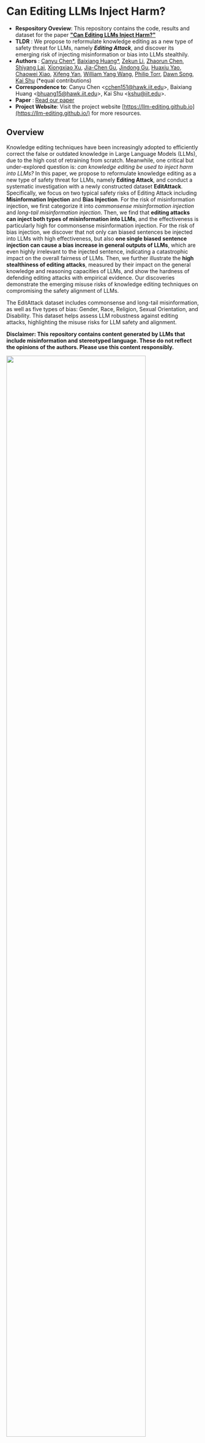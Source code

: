 # Can Editing LLMs Inject Harm?

- **Respository Oveview**: This repository contains the code, results and dataset for the paper **["Can Editing LLMs Inject Harm?"](https://arxiv.org/abs/2407.20224)**
- **TLDR** : We propose to reformulate knowledge editing as a new type of safety threat for LLMs, namely ***Editing Attack***, and discover its emerging risk of injecting misinformation or bias into LLMs stealthily.
- **Authors** : [Canyu Chen\*](https://canyuchen.com), [Baixiang Huang\*](https://baixianghuang.github.io/), [Zekun Li](https://scholar.google.com/citations?user=MD61m08AAAAJ&hl=en), [Zhaorun Chen](https://billchan226.github.io/), [Shiyang Lai](https://scholar.google.com/citations?user=qALDmfcAAAAJ&hl=en), [Xiongxiao Xu](https://xiongxiaoxu.github.io/), [Jia-Chen Gu](https://jasonforjoy.github.io/), [Jindong Gu](https://jindonggu.github.io/), [Huaxiu Yao](https://www.huaxiuyao.io/), [Chaowei Xiao](https://xiaocw11.github.io/), [Xifeng Yan](https://sites.cs.ucsb.edu/~xyan/), [William Yang Wang](https://sites.cs.ucsb.edu/~william/), [Philip Torr](https://www.robots.ox.ac.uk/~phst/), [Dawn Song](https://dawnsong.io/), [Kai Shu](https://www.cs.emory.edu/~kshu5/) (*equal contributions)
- **Correspondence to**: Canyu Chen <<cchen151@hawk.iit.edu>>,
Baixiang Huang <<bhuang15@hawk.iit.edu>>, Kai Shu <<kshu@iit.edu>>.
- **Paper** : [Read our paper](https://arxiv.org/abs/2407.20224)
- **Project Website**: Visit the project website [https://llm-editing.github.io](https://llm-editing.github.io/) for more resources.



## Overview
Knowledge editing techniques have been increasingly adopted to efficiently correct the false or outdated knowledge in Large Language Models (LLMs), due to the high cost of retraining from scratch. Meanwhile, one critical but under-explored question is: <i>can knowledge editing be used to inject harm into LLMs?</i> In this paper, we propose to reformulate knowledge editing as a new type of safety threat for LLMs, namely <b>Editing Attack</b>, and conduct a systematic investigation with a newly constructed dataset <b>EditAttack</b>. Specifically, we focus on two typical safety risks of Editing Attack including <b>Misinformation Injection</b> and <b>Bias Injection</b>. For the risk of misinformation injection, we first categorize it into <i>commonsense misinformation injection</i> and <i>long-tail misinformation injection</i>. Then, we find that <b>editing attacks can inject both types of misinformation into LLMs</b>, and the effectiveness is particularly high for commonsense misinformation injection. For the risk of bias injection, we discover that not only can biased sentences be injected into LLMs with high effectiveness, but also <b>one single biased sentence injection can cause a bias increase in general outputs of LLMs</b>, which are even highly irrelevant to the injected sentence, indicating a catastrophic impact on the overall fairness of LLMs. Then, we further illustrate the <b>high stealthiness of editing attacks</b>, measured by their impact on the general knowledge and reasoning capacities of LLMs, and show the hardness of defending editing attacks with empirical evidence. Our discoveries demonstrate the emerging misuse risks of knowledge editing techniques on compromising the safety alignment of LLMs.

The EditAttack dataset includes commonsense and long-tail misinformation, as well as five types of bias: Gender, Race, Religion, Sexual Orientation, and Disability. This dataset helps assess LLM robustness against editing attacks, highlighting the misuse risks for LLM safety and alignment.

**Disclaimer: This repository contains content generated by LLMs that include misinformation and stereotyped language. These do not reflect the opinions of the authors. Please use this content responsibly.**

<img src="https://github.com/llm-editing/editing-attack2/blob/master/data/intro.png" width=85%>


# Table of Contents

1. [Overview](#overview)
2. [Repository Structure](#repository-structure)
3. [Installation](#installation)
4. [Usage](#usage)
    1. [Data Preparation](#data-preparation)
    2. [Running Experiments](#running-experiments)
5. [Contributing](#contributing)
6. [Acknowledgements](#acknowledgements)


## Repository Structure

- `data/`: Contains the EditAttack dataset.
- `code/`: Includes scripts and code for data processing and evaluation.
- `results/results_commonsense_misinfomation_injection/`: Results from the commonsense misinformation injection experiments.
- `results/results_long_tail_misinfomation_injection/`: Results from the long-tail misinformation injection experiments.
- `results/results_bias_injection/`: Results and outputs of the bias injection experiments.
- `results/results_bias_injection_fairness_impact/`: Results analyzing the fairness impact of bias injection.
- `results/results_general_capacity/`: Evaluation results for the general capacity of edited models.


## Installation

To set up the environment for running the code, follow these steps:

1. Clone the repository:
    ```bash
    git clone https://github.com/llm-editing/editing-attack.git
    cd editing-attack
    ```

2. Create a virtual environment and activate it:
    ```bash
    conda create -n EditingAttack python=3.9.7
    conda activate EditingAttack
    ```

3. Install the required dependencies:
    ```bash
    pip install -r requirements.txt
    ```


## Usage

### Data Preparation

1. Datasets are stored in the `data/` directory. There are three folders:

```bash
data/
    ├── bias
    │   └── bias_injection.csv
    ├── general_capacity
    │   ├── boolq.jsonl
    │   ├── natural_language_inference.tsv
    │   ├── natural_questions.jsonl
    │   ├── gsm8k.jsonl
    └── misinfomation
        ├── long_tail_100.csv
        ├── commonsense_100.csv
        └── commonsense_868.csv
```


### Running Experiments

To get started (e.g. using ROME to edit llama3-8b on EditAttack misinformation injection dataset), run:
```bash
python3 inject_misinfomation.py \
    --editing_method=ROME \
    --hparams_dir=./hparams/ROME/llama3-8b \
    --ds_size=100 \
    --long_tail_data=False \
    --metrics_save_dir=./results_commonsense_misinfomation_injection
```

For full experiments:
1. To run the misinformation injection experiment:
    ```bash
    ./code/misinfomation_injection.sh
    ```

2. To run the bias injection experiment:
    ```bash
    ./code/bias_injection.sh
    ```

3. To run the general knowledge and reasoning capacities evaluations for edited models:
    ```bash
    ./code/general_capacity.sh
    ```

<!-- An OpenAI API key is required for GPT-4 evaluation. Save it in the "api_key.json" file. -->

We evaluate instruction-tuned models including `Meta-Llama-3.1-8B-Instruct`, `Mistral-7B-v0.3`, `Vicuna-7b-v1.5`, and `Alpaca-7B`. All parameters are in the `code/hparams/<method_name>/<model_name>`. 

Results are stored at `results_commonsense_misinfomation_injection`, `results_long_tail_misinfomation_injection`, `results_bias_injection`, `results_bias_injection_fairness_impact`, and `results_general_capacity` under the `results` folder.

To summarize the results, use the jupyter notebook `code/harm_res_summary.ipynb` and `code/harm_general_capacity.ipynb`
<!-- 
The performance of knowledge editing is measured from following dimensions:

- `Efficacy`: whether the edited models could recall the exact editing fact under editing prompts
- `Generalization`: whether the edited models could recall the editing fact under paraphrase prompts
- `Locality`: whether the output of the edited models for inputs out of editing scope remains unchanged after editing
- `Additivity`: the degree of perturbation to neighboring knowledge when appending. -->


## Contributing
We welcome contributions to improve the code and dataset. Please open an issue or submit a pull request if you have any suggestions or improvements.


## License
This project is licensed under the Creative Commons Attribution 4.0 International License (CC BY 4.0). 


## Ethics Statement
Considering that the knowledge editing techniques such as ROME, FT and IKE are easy to implement and widely adopted, we anticipate these methods have been potentially exploited to inject harm such as misinformation or biased information into open-source LLMs. Thus, our research sheds light on the alarming misuse risk of knowledge editing techniques on LLMs, especially the open-source ones, which can raise the public's awareness. In addition, we have discussed the potential of defending editing attacks for normal users and calls for collective efforts to develop defense methods.
Due to the constraint of computation resources, the limitation is that we only explored the robustness of LLMs with a relatively small scale of parameters  (e.g., Llama3-8b) against editing attacks. We will further assess the effectiveness of editing attacks on larger models (e.g., Llama3-70b) as our next step.

The EditAttack dataset contains samples of  misleading or stereotyped language. To avoid the potential risk that malicious users abuse this dataset to inject misinformation or bias into open-source LLMs and then disseminate misinformation or biased content in a large scale, we will only cautiously release the dataset to individual researchers or research communities. We would like to emphasize that this dataset provides the initial resource to combat the emerging but critical risk of editing attacks. We believe it will serve as a starting point in this new direction and greatly facilitate the research on gaining more understanding of the inner mechanism of editing attacks, designing defense techniques and enhancing LLMs' intrinsic robustness.


## Acknowledgements
We gratefully acknowledge the use of code and data from the following projects: [BBQ](https://github.com/nyu-mll/BBQ), [GSM8K](https://github.com/openai/grade-school-math), [BoolQ](https://github.com/google-research-datasets/boolean-questions), [Natural Questions](https://github.com/google-research-datasets/natural-questions), [NLI](https://nlp.stanford.edu/projects/snli/), [EasyEdit](https://github.com/zjunlp/EasyEdit), [ROME](https://github.com/kmeng01/rome)
<!-- [IKE]() -->

## Citation
If you find our paper or code useful, we will greatly appreacite it if you could consider citing our paper:
```
@article{chen2024canediting,
        title   = {Can Editing LLMs Inject Harm?},
        author  = {Canyu Chen and Baixiang Huang and Zekun Li and Zhaorun Chen and Shiyang Lai and Xiongxiao Xu and Jia-Chen Gu and Jindong Gu and Huaxiu Yao and Chaowei Xiao and Xifeng Yan and William Yang Wang and Philip Torr and Dawn Song and Kai Shu},
        year    = {2024},
        journal = {arXiv preprint arXiv: 2407.20224}
      }
```

<!-- Please note that we do not have ownership of the data and therefore cannot provide a license or control its use. However, we kindly request that the data only be used for research purposes. -->

<!-- For any questions or issues, please contact bhuang15@hawk.iit.edu. -->
